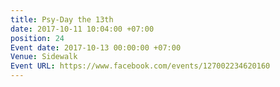 ```yaml
---
title: Psy-Day the 13th
date: 2017-10-11 10:04:00 +07:00
position: 24
Event date: 2017-10-13 00:00:00 +07:00
Venue: Sidewalk
Event URL: https://www.facebook.com/events/127002234620160
---
```


